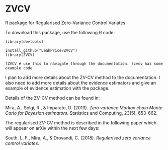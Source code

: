 # ZVCV
R package for Regularised Zero-Variance Control Variates

To download this package, use the following R code:
```{r}
library(devtools)

install_github("LeahPrice/ZVCV") 
library(ZVCV)

?ZVCV # use this to navigate through the documentation. ?zvcv has some example code
```

I plan to add more details about the ZV-CV method to the documentation. I also need to add more details about the evidence estimators and give an example of evidence estimation with the package.

Details of the ZV-CV method can be found in:

Mira, A., Solgi, R., & Imparato, D. (2013). *Zero variance Markov chain Monte Carlo for Bayesian estimators*. Statistics and Computing, 23(5), 653-662.

The regularised ZV-CV method is described in the following paper which will appear on arXiv within the next few days:

South, L. F., Mira, A., & Drovandi, C. (2018). *Regularised zero variance control variates*.
